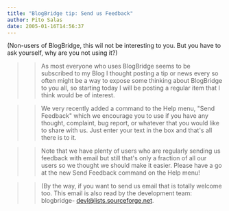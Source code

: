 ```yaml
---
title: "BlogBridge tip: Send us Feedback"
author: Pito Salas
date: 2005-01-16T14:56:37
---
```


(Non-users of BlogBridge, this wil not be interesting to you. But you have to
ask yourself, why are you not using it?)

>>

>> As most everyone who uses BlogBridge seems to be subscribed to my Blog I
thought posting a tip or news every so often might be a way to expose some
thinking about BlogBridge to you all, so starting today I will be posting a
regular item that I think would be of interest.

>>

>> We very recently added a command to the Help menu, "Send Feedback" which we
encourage you to use if you have any thought, complaint, bug report, or
whatever that you would like to share with us. Just enter your text in the box
and that's all there is to it.

>>

>> Note that we have plenty of users who are regularly sending us feedback
with email but still that's only a fraction of all our users so we thought we
should make it easier. Please have a go at the new Send Feedback command on
the Help menu!

>>

>> (By the way, if you want to send us email that is totally welcome too. This
email is also read by the development team: blogbridge-
devl@lists.sourceforge.net.


